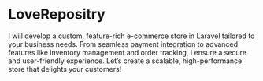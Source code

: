 # LoveRepositry
 I will develop a custom, feature-rich e-commerce store in Laravel tailored to your business needs. From seamless payment integration to advanced features like inventory management and order tracking, I ensure a secure and user-friendly experience. Let’s create a scalable, high-performance store that delights your customers!
